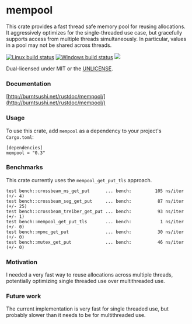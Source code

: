 mempool
=======
This crate provides a fast thread safe memory pool for reusing allocations. It
aggressively optimizes for the single-threaded use case, but gracefully
supports access from multiple threads simultaneously. In particular, values in
a pool may not be shared across threads.

[![Linux build status](https://api.travis-ci.org/BurntSushi/mempool.png)](https://travis-ci.org/BurntSushi/mempool)
[![Windows build status](https://ci.appveyor.com/api/projects/status/github/BurntSushi/mempool?svg=true)](https://ci.appveyor.com/project/BurntSushi/mempool)
[![](http://meritbadge.herokuapp.com/mempool)](https://crates.io/crates/mempool)

Dual-licensed under MIT or the [UNLICENSE](http://unlicense.org).

### Documentation

[http://burntsushi.net/rustdoc/mempool/](http://burntsushi.net/rustdoc/mempool/)

### Usage

To use this crate, add `mempool` as a dependency to your project's
`Cargo.toml`:

```
[dependencies]
mempool = "0.3"
```

### Benchmarks

This crate currently uses the `mempool_get_put_tls` approach.

```
test bench::crossbeam_ms_get_put      ... bench:         105 ns/iter (+/- 4)
test bench::crossbeam_seg_get_put     ... bench:          87 ns/iter (+/- 25)
test bench::crossbeam_treiber_get_put ... bench:          93 ns/iter (+/- 1)
test bench::mempool_get_put_tls       ... bench:           1 ns/iter (+/- 0)
test bench::mpmc_get_put              ... bench:          30 ns/iter (+/- 0)
test bench::mutex_get_put             ... bench:          46 ns/iter (+/- 0)
```

### Motivation

I needed a very fast way to reuse allocations across multiple threads,
potentially optimizing single threaded use over multithreaded use.

### Future work

The current implementation is very fast for single threaded use, but probably
slower than it needs to be for multithreaded use.

